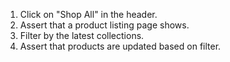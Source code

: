 1. Click on "Shop All" in the header.
2. Assert that a product listing page shows.
3. Filter by the latest collections.
4. Assert that products are updated based on filter.